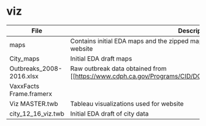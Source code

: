 # viz

| File                     | Description                                                                                                     |
|--------------------------|-----------------------------------------------------------------------------------------------------------------|
| maps                     | Contains initial EDA maps and the zipped map shapefiles used to create maps in website                          |
| City_maps                | Initial EDA draft maps                                                                                          |
| Outbreaks_2008-2016.xlsx | Raw outbreak data obtained from [[https://www.cdph.ca.gov/Programs/CID/DCDC/Pages/Immunization/pertussis.aspx]] |
| VaxxFacts Frame.framerx  |                                                                                                                 |
| Viz MASTER.twb           | Tableau visualizations used for website                                                                         |
| city_12_16_viz.twb       | Initial EDA draft of city data                                                                                  |
